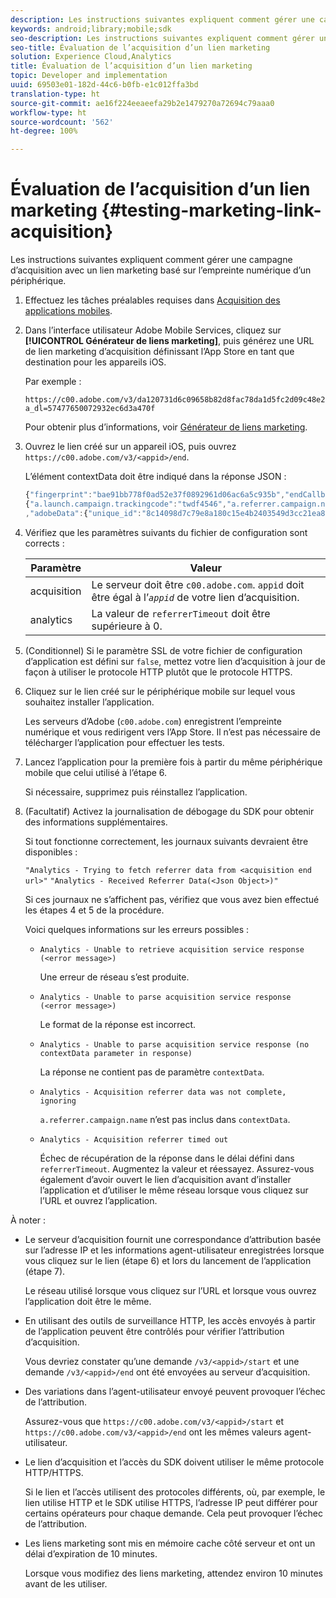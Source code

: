 ```yaml
---
description: Les instructions suivantes expliquent comment gérer une campagne d’acquisition avec un lien marketing basé sur l’empreinte numérique d’un périphérique.
keywords: android;library;mobile;sdk
seo-description: Les instructions suivantes expliquent comment gérer une campagne d’acquisition avec un lien marketing basé sur l’empreinte numérique d’un périphérique.
seo-title: Évaluation de l’acquisition d’un lien marketing
solution: Experience Cloud,Analytics
title: Évaluation de l’acquisition d’un lien marketing
topic: Developer and implementation
uuid: 69503e01-182d-44c6-b0fb-e1c012ffa3bd
translation-type: ht
source-git-commit: ae16f224eeaeefa29b2e1479270a72694c79aaa0
workflow-type: ht
source-wordcount: '562'
ht-degree: 100%

---
```



# Évaluation de l’acquisition d’un lien marketing {#testing-marketing-link-acquisition}

Les instructions suivantes expliquent comment gérer une campagne d’acquisition avec un lien marketing basé sur l’empreinte numérique d’un périphérique.

1. Effectuez les tâches préalables requises dans [Acquisition des applications mobiles](/help/ios/acquisition-main/acquisition.md).
1. Dans l’interface utilisateur Adobe Mobile Services, cliquez sur **[!UICONTROL Générateur de liens marketing]**, puis générez une URL de lien marketing d’acquisition définissant l’App Store en tant que destination pour les appareils iOS.

   Par exemple :

   ```
   https://c00.adobe.com/v3/da120731d6c09658b82d8fac78da1d5fc2d09c48e21b3a55f9e2d7344e08425d/start?a_dl=57477650072932ec6d3a470f
   ```

   Pour obtenir plus d’informations, voir [Générateur de liens marketing](/help/using/acquisition-main/c-marketing-links-builder/c-marketing-links-builder.md).


1. Ouvrez le lien créé sur un appareil iOS, puis ouvrez `https://c00.adobe.com/v3/<appid>/end`.

   L’élément contextData doit être indiqué dans la réponse JSON :

   ```js
   {"fingerprint":"bae91bb778f0ad52e37f0892961d06ac6a5c935b","endCallbacks":["***"],"timestamp":1464301217,"appguid":"da120731d6c09658b82d8fac78da1d5fc2d09c48e21b3a55f9e2d7344e08425d","contextData":
   {"a.launch.campaign.trackingcode":"twdf4546","a.referrer.campaign.name":"iOS Demo","a.referrer.campaign.trackingcode":"twdf4546"}
   ,"adobeData":{"unique_id":"8c14098d7c79e8a180c15e4b2403549d3cc21ea8","deeplinkid":"57477650072932ec6d3a470f"}}
   ```

1. Vérifiez que les paramètres suivants du fichier de configuration sont corrects :

   | Paramètre | Valeur |
   |--- |--- |
   | acquisition | Le serveur doit être `c00.adobe.com`. `appid` doit être égal à l’*`appid`* de votre lien d’acquisition. |
   | analytics | La valeur de `referrerTimeout` doit être supérieure à 0. |

1. (Conditionnel) Si le paramètre SSL de votre fichier de configuration d’application est défini sur `false`, mettez votre lien d’acquisition à jour de façon à utiliser le protocole HTTP plutôt que le protocole HTTPS.
1. Cliquez sur le lien créé sur le périphérique mobile sur lequel vous souhaitez installer l’application.

   Les serveurs d’Adobe (`c00.adobe.com`) enregistrent l’empreinte numérique et vous redirigent vers l’App Store. Il n’est pas nécessaire de télécharger l’application pour effectuer les tests.
1. Lancez l’application pour la première fois à partir du même périphérique mobile que celui utilisé à l’étape 6.

   Si nécessaire, supprimez puis réinstallez l’application.
1. (Facultatif) Activez la journalisation de débogage du SDK pour obtenir des informations supplémentaires.

   Si tout fonctionne correctement, les journaux suivants devraient être disponibles :

   `"Analytics - Trying to fetch referrer data from <acquisition end url>"`
   `"Analytics - Received Referrer Data(<Json Object>)"`

   Si ces journaux ne s’affichent pas, vérifiez que vous avez bien effectué les étapes 4 et 5 de la procédure.

   Voici quelques informations sur les erreurs possibles :

   * `Analytics - Unable to retrieve acquisition service response (<error message>)`

      Une erreur de réseau s’est produite.

   * `Analytics - Unable to parse acquisition service response (<error message>)`

      Le format de la réponse est incorrect.

   * `Analytics - Unable to parse acquisition service response (no contextData parameter in response)`

      La réponse ne contient pas de paramètre `contextData`.

   * `Analytics - Acquisition referrer data was not complete, ignoring`

      `a.referrer.campaign.name` n’est pas inclus dans `contextData`.

   * `Analytics - Acquisition referrer timed out`

      Échec de récupération de la réponse dans le délai défini dans `referrerTimeout`. Augmentez la valeur et réessayez. Assurez-vous également d’avoir ouvert le lien d’acquisition avant d’installer l’application et d’utiliser le même réseau lorsque vous cliquez sur l’URL et ouvrez l’application.

À noter :

* Le serveur d’acquisition fournit une correspondance d’attribution basée sur l’adresse IP et les informations agent-utilisateur enregistrées lorsque vous cliquez sur le lien (étape 6) et lors du lancement de l’application (étape 7).

   Le réseau utilisé lorsque vous cliquez sur l’URL et lorsque vous ouvrez l’application doit être le même.

* En utilisant des outils de surveillance HTTP, les accès envoyés à partir de l’application peuvent être contrôlés pour vérifier l’attribution d’acquisition.

   Vous devriez constater qu’une demande `/v3/<appid>/start` et une demande `/v3/<appid>/end` ont été envoyées au serveur d’acquisition.

* Des variations dans l’agent-utilisateur envoyé peuvent provoquer l’échec de l’attribution.

   Assurez-vous que `https://c00.adobe.com/v3/<appid>/start` et `https://c00.adobe.com/v3/<appid>/end` ont les mêmes valeurs agent-utilisateur.

* Le lien d’acquisition et l’accès du SDK doivent utiliser le même protocole HTTP/HTTPS.

   Si le lien et l’accès utilisent des protocoles différents, où, par exemple, le lien utilise HTTP et le SDK utilise HTTPS, l’adresse IP peut différer pour certains opérateurs pour chaque demande. Cela peut provoquer l’échec de l’attribution.

* Les liens marketing sont mis en mémoire cache côté serveur et ont un délai d’expiration de 10 minutes.

   Lorsque vous modifiez des liens marketing, attendez environ 10 minutes avant de les utiliser.